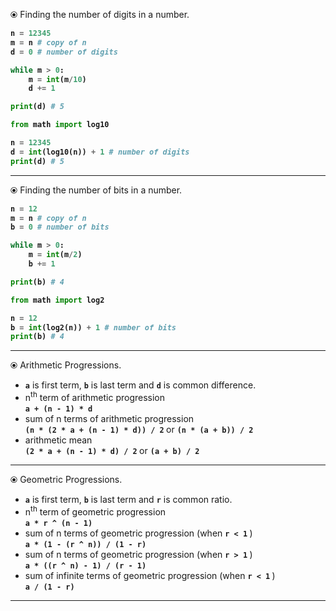 ⦿ Finding the number of digits in a number.
<b>

```py
n = 12345
m = n # copy of n 
d = 0 # number of digits

while m > 0:
    m = int(m/10)
    d += 1

print(d) # 5
```
```py
from math import log10

n = 12345
d = int(log10(n)) + 1 # number of digits
print(d) # 5
```
</b>

--- 

⦿ Finding the number of bits in a number.
<b>

```py
n = 12
m = n # copy of n 
b = 0 # number of bits

while m > 0:
    m = int(m/2)
    b += 1

print(b) # 4
```
```py
from math import log2

n = 12
b = int(log2(n)) + 1 # number of bits
print(b) # 4
```
</b>

--- 

⦿ Arithmetic Progressions.

- <b>`a`</b> is first term, <b>`b`</b> is last term and <b>`d`</b> is common difference.
- n<sup>th</sup> term of arithmetic progression  
 <b> `a + (n - 1) * d` </b>
- sum of n terms of arithmetic progression  
 <b> `(n * (2 * a + (n - 1) * d)) / 2` </b> or <b> `(n * (a + b)) / 2` </b>
- arithmetic mean  
 <b> `(2 * a + (n - 1) * d) / 2` </b> or <b> `(a + b) / 2` </b>

---

⦿ Geometric Progressions.

- <b>`a`</b> is first term, <b>`b`</b> is last term and <b>`r`</b> is common ratio.
- n<sup>th</sup> term of geometric progression   
 <b> `a * r ^ (n - 1)` </b>
- sum of n terms of geometric progression (when <b> `r < 1` </b>)  
 <b> `a * (1 - (r ^ n)) / (1 - r)` </b>
- sum of n terms of geometric progression (when <b> `r > 1` </b>)  
 <b> `a * ((r ^ n) - 1) / (r - 1)` </b>
- sum of infinite terms of geometric progression (when <b> `r < 1` </b>)  
 <b> `a / (1 - r)` </b>

---